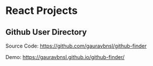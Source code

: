 # React Projects

## Github User Directory

Source Code: https://github.com/gauravbnsl/github-finder

Demo: https://gauravbnsl.github.io/github-finder/
